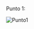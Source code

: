 Punto 1:

![Punto1](https://github.com/user-attachments/assets/0b648664-d97d-4578-9b6e-8112aa810ea1)
